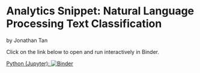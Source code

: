 # Analytics Snippet: Natural Language Processing Text Classification
by Jonathan Tan

Click on the link below to open and run interactively in Binder.

[Python (Jupyter): ![Binder](https://mybinder.org/badge.svg)](https://mybinder.org/v2/gh/jtsw1990/articles.git/master?filepath=textClassificationEntry.ipynb)
